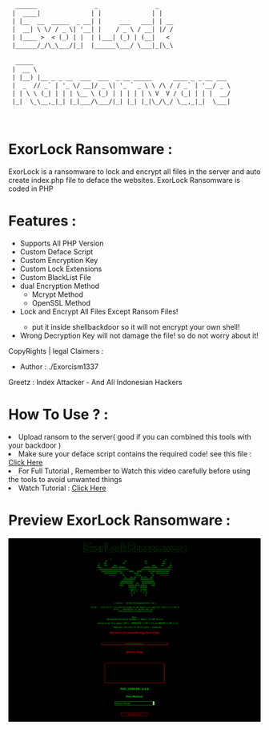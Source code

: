 <pre>
<code>
  ______                _                _    
 |  ____|              | |              | |   
 | |__  __  _____  _ __| |     ___   ___| | __
 |  __| \ \/ / _ \| '__| |    / _ \ / __| |/ /
 | |____ >  < (_) | |  | |___| (_) | (__|   < 
 |______/_/\_\___/|_|  |______\___/ \___|_|\_\

  _____                                                       
 |  __ \                                                      
 | |__) |__ _ _ __  ___  ___  _ __ _____      ____ _ _ __ ___ 
 |  _  // _` | '_ \/ __|/ _ \| '_ ` _ \ \ /\ / / _` | '__/ _ \
 | | \ \ (_| | | | \__ \ (_) | | | | | \ V  V / (_| | | |  __/
 |_|  \_\__,_|_| |_|___/\___/|_| |_| |_|\_/\_/ \__,_|_|  \___|                                              
                                              
</code>
</pre>

# ExorLock Ransomware :
ExorLock is a ransomware to lock and encrypt all files in the server and auto create index.php file to deface the websites. ExorLock Ransomware is coded in PHP 

# Features :
<ul>
<li>Supports All PHP Version</li>
<li>Custom Deface Script</li>
<li>Custom Encryption Key</li>
<li>Custom Lock Extensions</li>
<li>Custom BlackList File</li>
<li>dual Encryption Method
<ul>
<li>Mcrypt Method</li>
<li>OpenSSL Method</li>
</ul>

<li>Lock and Encrypt All Files Except Ransom Files! </li>
<ul>
<li>put it inside shellbackdoor so it will not encrypt your own shell!</li>
</ul>
<li>Wrong Decryption Key will not damage the file! so do not worry about it!</li>
</ul>
CopyRights | legal Claimers :

<ul>
<li>Author : ./Exorcism1337</li>
</ul>
Greetz : Index Attacker - And All Indonesian Hackers

# How To Use ? :
<li>Upload ransom to the server( good if you can combined this tools with your backdoor )</li>
<li>Make sure your deface script contains the required code! see this file : <a href = "https://raw.githubusercontent.com/Yudas1337/ExorLock_Ransomware/master/deface_page.html" target="_blank">Click Here</a></li>
<li>For Full Tutorial , Remember to Watch this video carefully before using the tools to avoid unwanted things</li>
<li>Watch Tutorial : <a href = "https://www.youtube.com/watch?v=SAbFYlcKB1g" target = "_blank">Click Here</a></li>

# Preview ExorLock Ransomware :
![1](https://raw.githubusercontent.com/Yudas1337/ExorLock_Ransomware/master/screenshot.png)

